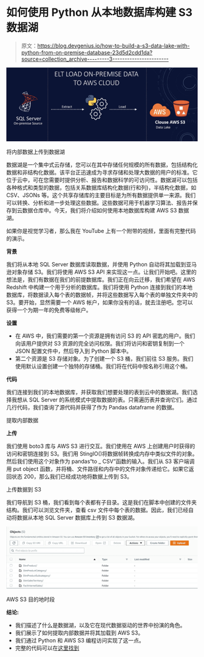 # 如何使用 Python 从本地数据库构建 S3 数据湖

> 原文：<https://blog.devgenius.io/how-to-build-a-s3-data-lake-with-python-from-on-premise-database-23d5d2cdd1da?source=collection_archive---------3----------------------->

![](img/bd4c855dc6c5faffceda259eb1be4c56.png)

将内部数据上传到数据湖

数据湖是一个集中式云存储，您可以在其中存储任何规模的所有数据，包括结构化数据和非结构化数据。该平台正迅速成为寻求存储和处理大数据的用户的标准。它位于云中，可在您需要时提供分析、报告和数据科学的可访问性。数据湖可以包括各种格式和类型的数据，包括关系数据库结构化数据(行和列)，半结构化数据，如 CSV、JSONs 等。这个共享存储库的主要目标是为所有数据提供单一来源。我们可以转换、分析和进一步处理这些数据。这些数据可用于机器学习算法、报告并保存到云数据仓库中。今天，我们将介绍如何使用本地数据库构建 AWS S3 数据湖。

如果你是视觉学习者，那么我在 YouTube 上有一个附带的视频，里面有完整代码的演示。

**背景**

我们将从本地 SQL Server 数据库读取数据，并使用 Python 自动将其加载到亚马逊对象存储 S3。我们将使用 AWS S3 API 来实现这一点。让我们开始吧。这里的想法是，我们有数据在我们的前提数据库。我们正在向云迁移，我们希望在 AWS Redshift 中构建一个用于分析的数据库。我们将使用 Python 连接到我们的本地数据库，将数据读入每个表的数据帧，并将这些数据写入每个表的单独文件夹中的 S3。要开始，显然需要一个 AWS 帐户，如果你没有的话，就去注册吧。您可以获得一个为期一年的免费等级帐户。

**设置**

*   在 AWS 中，我们需要的第一个资源是拥有访问 S3 的 API 密匙的用户。我们向该用户提供对 S3 资源的完全访问权限。我们将访问和密钥复制到一个 JSON 配置文件中，然后导入到 Python 脚本中。
*   第二个资源是 S3 存储对象。为了创建一个 S3 桶，我们前往 S3 服务。我们使用默认设置创建一个独特的存储桶。我们将在代码中按名称引用这个桶。

**代码**

我们连接到我们的本地数据库，并获取我们想要处理的表到云中的数据湖。我们选择我想从 SQL Server 的系统模式中提取数据的表。只需遍历表并查询它们。通过几行代码，我们查询了源代码并获得了作为 Pandas dataframe 的数据。

提取内部数据

**上传**

我们使用 boto3 库与 AWS S3 进行交互。我们使用在 AWS 上创建用户时获得的访问和密钥连接到 S3。我们用 StingIO()将数据帧转换成内存中类似文件的对象。然后我们使用这个对象作为 pandas“to _ CSV”函数的输入。我们从 S3 客户端调用 put object 函数，并将桶、文件路径和内存中的文件对象传递给它。如果它返回状态 200，那么我们已经成功地将数据上传到 S3。

上传数据到 S3

我们导航到 S3 桶，我们看到每个表都有子目录。这是我们在脚本中创建的文件夹结构。我们可以浏览文件夹，查看 csv 文件中每个表的数据。因此，我们已经自动将数据从本地 SQL Server 数据库上传到 S3 数据湖。

![](img/03e971b3d2cfee62e97c366f6197df3c.png)

AWS S3 目的地时段

**结论:**

*   我们描述了什么是数据湖，以及它在现代数据驱动的世界中扮演的角色。
*   我们展示了如何提取内部数据并将其加载到 AWS S3。
*   我们通过 Python 和 AWS S3 编程访问实现了这一点。
*   完整的代码可以在[这里找到](https://github.com/hnawaz007/pythondataanalysis/tree/main/AWS%20Data%20Lake)
